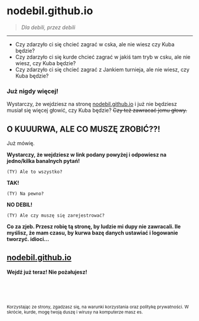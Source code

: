 # nodebil.github.io
> *Dla debili, przez debili*

***********************

- Czy zdarzyło ci się chcieć zagrać w cska, ale nie wiesz czy Kuba będzie?
- Czy zdarzyło ci się kurde chcieć zagrać w jakiś tam tryb w csku, ale nie wiesz, czy Kuba będzie?
- Czy zdarzyło ci się chcieć zagrać z Jankiem turnieja, ale nie wiesz, czy Kuba będzie?

### Już nigdy więcej!

Wystarczy, że wejdziesz na stronę [nodebil.github.io](https://nodebil.github.io) i już nie będziesz musiał się więcej głowić, czy Kuba będzie? ~~Czy też zawracać jemu głowy.~~

## O KUUURWA, ALE CO MUSZĘ ZROBIĆ??!

Już mówię. 

**Wystarczy, że wejdziesz w link podany powyżej i odpowiesz na jedno/kilka banalnych pytań!**

`(TY) Ale to wszystko?`

**TAK!**

`(TY) Na pewno?`

**NO DEBIL!**

`(TY) Ale czy muszę się zarejestrować?`

**Co za zjeb. Przesz robię tą stronę, by ludzie mi dupy nie zawracali. Ile myślisz, że mam czasu, by kurwa bazę danych ustawiać i logowanie tworzyć. idioci...**

## [nodebil.github.io](https://nodebil.github.io)

**Wejdź już teraz! Nie pożałujesz!**

<BR><BR><BR>

<small>Korzystając ze strony, zgadzasz się, na warunki korzystania oraz politykę prywatności. W skrócie, kurde, mogę twoją duszę i wirusy na komputerze masz es. </small>
